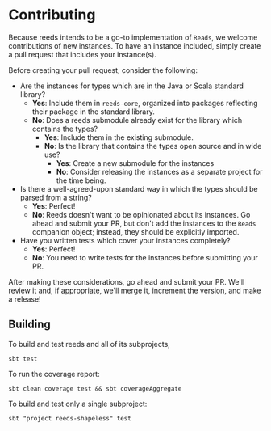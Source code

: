 # Contributing

Because reeds intends to be a go-to implementation of `Reads`, we welcome contributions of new instances. To have an
instance included, simply create a pull request that includes your instance(s).

Before creating your pull request, consider the following:
* Are the instances for types which are in the Java or Scala standard library?
   * **Yes**: Include them in `reeds-core`, organized into packages reflecting their package in the standard library.
   * **No**: Does a reeds submodule already exist for the library which contains the types?
      * **Yes**: Include them in the existing submodule.
      * **No**: Is the library that contains the types open source and in wide use?
         * **Yes**: Create a new submodule for the instances
         * **No**: Consider releasing the instances as a separate project for the time being.
* Is there a well-agreed-upon standard way in which the types should be parsed from a string?
   * **Yes**: Perfect!
   * **No**: Reeds doesn't want to be opinionated about its instances.  Go ahead and submit your PR, but don't
     add the instances to the `Reads` companion object; instead, they should be explicitly imported.
* Have you written tests which cover your instances completely?
   * **Yes**: Perfect!
   * **No**: You need to write tests for the instances before submitting your PR.

After making these considerations, go ahead and submit your PR.  We'll review it and, if appropriate, we'll merge it,
increment the version, and make a release!

## Building

To build and test reeds and all of its subprojects,

```
sbt test
```

To run the coverage report:

```
sbt clean coverage test && sbt coverageAggregate
```

To build and test only a single subproject:

```
sbt "project reeds-shapeless" test
```